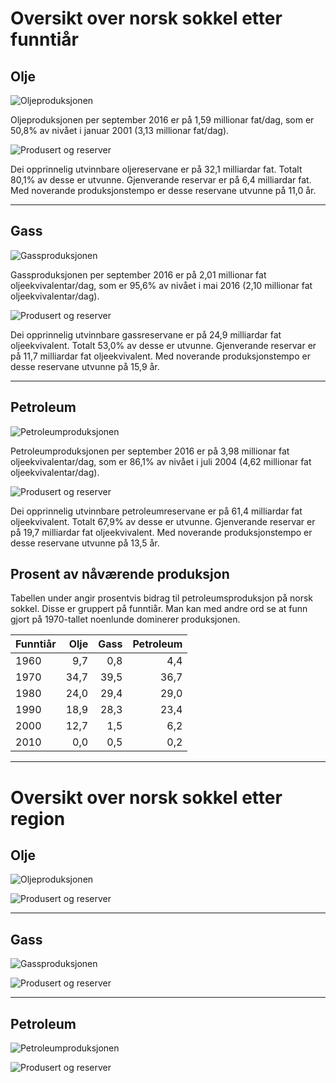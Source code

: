 # Oversikt over norsk sokkel etter funntiår

## Olje
![Oljeproduksjonen](img/oil_production_yearly_12MMA_by_discovery_decade.png)

Oljeproduksjonen per september 2016 er på 1,59 millionar fat/dag, som er 50,8% av nivået i januar 2001 (3,13 millionar fat/dag).

![Produsert og reserver](img/oil_produced_reserves_by_discovery_decade.png)

Dei opprinnelig utvinnbare oljereservane er på 32,1 milliardar fat.
Totalt 80,1% av desse er utvunne.
Gjenverande reservar er på 6,4 milliardar fat.
Med noverande produksjonstempo er desse reservane utvunne på 11,0 år.

****
## Gass
![Gassproduksjonen](img/gas_production_yearly_12MMA_by_discovery_decade.png)

Gassproduksjonen per september 2016 er på 2,01 millionar fat oljeekvivalentar/dag, som er 95,6% av nivået i mai 2016 (2,10 millionar fat oljeekvivalentar/dag).

![Produsert og reserver](img/gas_produced_reserves_by_discovery_decade.png)

Dei opprinnelig utvinnbare gassreservane er på 24,9 milliardar fat oljeekvivalent.
Totalt 53,0% av desse er utvunne.
Gjenverande reservar er på 11,7 milliardar fat oljeekvivalent.
Med noverande produksjonstempo er desse reservane utvunne på 15,9 år.

****
## Petroleum
![Petroleumproduksjonen](img/oe_production_yearly_12MMA_by_discovery_decade.png)

Petroleumproduksjonen per september 2016 er på 3,98 millionar fat oljeekvivalentar/dag, som er 86,1% av nivået i juli 2004 (4,62 millionar fat oljeekvivalentar/dag).

![Produsert og reserver](img/oe_produced_reserves_by_discovery_decade.png)

Dei opprinnelig utvinnbare petroleumreservane er på 61,4 milliardar fat oljeekvivalent.
Totalt 67,9% av desse er utvunne.
Gjenverande reservar er på 19,7 milliardar fat oljeekvivalent.
Med noverande produksjonstempo er desse reservane utvunne på 13,5 år.



## Prosent av nåværende produksjon

Tabellen under angir prosentvis bidrag til petroleumsproduksjon på norsk sokkel. 
Disse er gruppert på funntiår.
Man kan med andre ord se at funn gjort på 1970-tallet noenlunde dominerer produksjonen. 


| Funntiår | Olje | Gass | Petroleum |
| ---- | ---: | ---: | ---: |
| 1960 | 9,7 | 0,8 | 4,4 |
| 1970 | 34,7 | 39,5 | 36,7 |
| 1980 | 24,0 | 29,4 | 29,0 |
| 1990 | 18,9 | 28,3 | 23,4 |
| 2000 | 12,7 | 1,5 | 6,2 |
| 2010 | 0,0 | 0,5 | 0,2 |

****
# Oversikt over norsk sokkel etter region

## Olje
![Oljeproduksjonen](img/oil_production_yearly_12MMA_by_region.png)


![Produsert og reserver](img/oil_produced_reserves_by_region.png)

****
## Gass
![Gassproduksjonen](img/gas_production_yearly_12MMA_by_region.png)


![Produsert og reserver](img/gas_produced_reserves_by_region.png)

****
## Petroleum
![Petroleumproduksjonen](img/oe_production_yearly_12MMA_by_region.png)


![Produsert og reserver](img/oe_produced_reserves_by_region.png)

